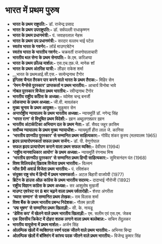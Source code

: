 # भारत में प्रथम पुरुष

* __भारत के प्रथम राष्ट्रपति:-__ डॉ. राजेन्द्र प्रसाद
* __भारत के प्रथम उपराष्ट्रपति:-__ डॉ. सर्वपल्ली राधाकृष्णन
* __भारत के प्रथम प्रधानमंत्री:-__ पं. जवाहरलाल नेहरू
* __भारत के प्रथम उप प्रधानमंत्री:-__ सरदार वल्लभ भाई पटेल
* __स्वतंत्र भारत के गवर्नर:-__ लॉर्ड माउण्टबेटेन
* __स्वतंत्र भारत के भारतीय गवर्नर:-__ चक्रवर्ती राजगोपालाचारी
* __भारतीय थल सेना के प्रथम सेनापति:-__ के.एम. करिअप्पा
* __भारत के प्रथम फ़ील्ड मार्शल:-__ एस.एच.एफ़.जे. मानेक शॉ
* __भारत के प्रथम अंतरिक्ष यात्री:-__ लीडर राकेश शर्मा
* __भारत के प्रथमआई.सी.एस.- सत्येन्द्रनाथ टैगोर
* __इंग्लिश चैनल तैरकर पार करने वाले भारत के प्रथम तैराक:-__ मिहिर सेन
* __‘रेमन मैग्सेसे पुरस्कार’ प्राप्तकर्ता न प्रथम भारतीय:-__ आचार्य विनोबा भावे
* __नोबल पुरस्कार विजेता प्रथम भारतीय:-__ रवीन्द्रनाथ टैगोर
* __भारतीय राष्ट्रीय काँग्रेस के अध्यक्ष:-__ व्योमेश चन्‍द्र बनर्जी
* __लोकसभा के प्रथम अध्यक्ष:-__ जी.वी. मावलंकर
* __मुख्य चुनाव के प्रथम आयुक्त:-__ सुकुमार सेन
* __अन्तर्राष्ट्रीय न्यायालय के प्रथम भारतीय अध्यक्ष:-__ न्यायमूर्ति डॉ. नगेन्द्र सिंह
* __‘भारत रत्न’ से विभूषित प्रथम विदेशी:-__ ख़ान अब्दुलगफ़्फ़ार ख़ान
* __भारतीय अंटार्कटिका अभियान दल के प्रथम नेता:-__ डॉ. सैयद जहूर क़ासिम
* __सर्वोच्च न्यायालय के प्रथम मुख्य न्यायाधीश:-__ न्यायमूर्ती हीरा लाल जे. कानिया
* __‘भारतीय ज्ञानपीठ पुरस्कार’ से सम्मानित प्रथम साहित्यकार:-__ गोविंद शंकर कुरुप (मलयालम 1965)
* __हृदय प्रत्यारोपणकर्ता सफल प्रथम सर्जन:-__ डॉ. पी. वेणुगोपाल
* __सफल हृदय प्रत्यारोपण कराने वाला प्रथम सफल व्यक्ति:-__ देवीराम (1994)
* __‘राष्ट्रीय मानवाधिकार आयोग’ के प्रथम अध्यक्ष:-__ न्यायमूर्ति रंगनाथ मिश्र
* __‘भारतीय ज्ञानपीठ पुरस्कार’ से सम्मानित प्रथम हिन्दी साहित्यकार:-__ सुमित्रानंदन पंत (1968)
* __विश्व विलियर्डस् ख़िताब विजेता प्रथम भारतीय:-__ विल्सन
* __जोंस ग्रैमी अवार्ड विजेता प्रथम भारतीय:-__ पं. रविशंकर
* __संयुक्त राष्ट्र संघ में हिन्दी में प्रथम भाषणकर्ता:-__ अटल बिहारी वाजपेयी (1977)
* __ब्रिटेन के हाउस ऑफ़ कांग्रेस के प्रथम भारतीय सदस्य:-__ दादाभाई नौरोजी (1892)
* __राष्ट्रीय विज्ञान कांग्रेस के प्रथम अध्यक्ष:-__ सर आशुतोष मुखर्जी
* __माउण्ट एवरेस्ट पर 8 बार चढ़ने वाला प्रथम पर्वतारोही:-__ शेरपा अंगरीता
* __‘व्यास सम्मान’ से सम्मानित प्रथम लेखक:-__ राम विलास शर्मा
* __विश्व बैंक के प्रथम भारतीय प्रबन्ध निदेशक:-__ गौतम क़ाज़ी
* __‘पद्म भूषण’ से सम्मानित प्रथम खिलाड़ी:-__ सी. के. नायडू
* __‘डेविस कप’ में खेलने वाले प्रथम भारतीय खिलाड़ी:-__ एम. सलीम एवं एस.एम. जेकब
* __एक दिवसीय क्रिकेट में दोहरा शतक लगाने वाला प्रथम बल्लेबाज़:-__ सचिन तेंदुलकर
* __भारतीय वायुसेना में प्रथम मार्शल:-__ अर्जन सिंह
* __ओलम्पिक खेलों में व्यक्तिगत स्वर्ण पदक जीतने वाले प्रथम भारतीय:-__ अभिनव बिन्द्रा
* __ओलम्पिक खेलों में बॉक्सिंग में कांस्य पदक जीतने वाले प्रथम भारतीय:-__ विजेन्द्र कुमार सिंह
